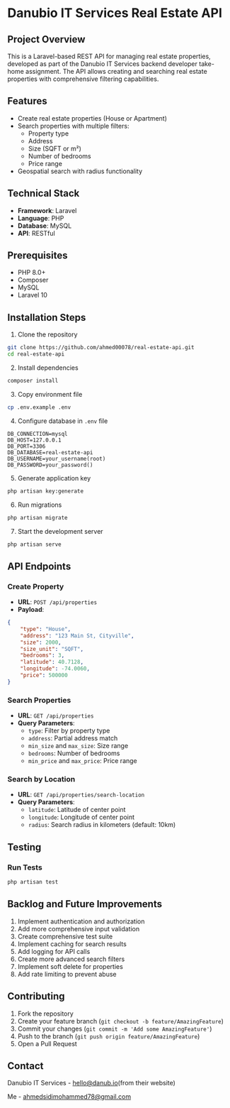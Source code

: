# Danubio IT Services Real Estate API

## Project Overview

This is a Laravel-based REST API for managing real estate properties, developed as part of the Danubio IT Services backend developer take-home assignment. The API allows creating and searching real estate properties with comprehensive filtering capabilities.

## Features

- Create real estate properties (House or Apartment)
- Search properties with multiple filters:
  - Property type
  - Address
  - Size (SQFT or m²)
  - Number of bedrooms
  - Price range
- Geospatial search with radius functionality

## Technical Stack

- **Framework**: Laravel
- **Language**: PHP
- **Database**: MySQL
- **API**: RESTful

## Prerequisites

- PHP 8.0+
- Composer
- MySQL
- Laravel 10

## Installation Steps

1. Clone the repository
```bash
git clone https://github.com/ahmed00078/real-estate-api.git
cd real-estate-api
```

2. Install dependencies
```bash
composer install
```

3. Copy environment file
```bash
cp .env.example .env
```

4. Configure database in `.env` file
```
DB_CONNECTION=mysql
DB_HOST=127.0.0.1
DB_PORT=3306
DB_DATABASE=real-estate-api
DB_USERNAME=your_username(root)
DB_PASSWORD=your_password()
```

5. Generate application key
```bash
php artisan key:generate
```

6. Run migrations
```bash
php artisan migrate
```

7. Start the development server
```bash
php artisan serve
```

## API Endpoints

### Create Property
- **URL**: `POST /api/properties`
- **Payload**:
```json
{
    "type": "House",
    "address": "123 Main St, Cityville",
    "size": 2000,
    "size_unit": "SQFT", 
    "bedrooms": 3,
    "latitude": 40.7128,
    "longitude": -74.0060,
    "price": 500000
}
```

### Search Properties
- **URL**: `GET /api/properties`
- **Query Parameters**:
  - `type`: Filter by property type
  - `address`: Partial address match
  - `min_size` and `max_size`: Size range
  - `bedrooms`: Number of bedrooms
  - `min_price` and `max_price`: Price range

### Search by Location
- **URL**: `GET /api/properties/search-location`
- **Query Parameters**:
  - `latitude`: Latitude of center point
  - `longitude`: Longitude of center point
  - `radius`: Search radius in kilometers (default: 10km)

## Testing

### Run Tests
```bash
php artisan test
```

## Backlog and Future Improvements

1. Implement authentication and authorization
2. Add more comprehensive input validation
3. Create comprehensive test suite
4. Implement caching for search results
5. Add logging for API calls
6. Create more advanced search filters
7. Implement soft delete for properties
8. Add rate limiting to prevent abuse

## Contributing

1. Fork the repository
2. Create your feature branch (`git checkout -b feature/AmazingFeature`)
3. Commit your changes (`git commit -m 'Add some AmazingFeature'`)
4. Push to the branch (`git push origin feature/AmazingFeature`)
5. Open a Pull Request

## Contact

Danubio IT Services - hello@danub.io(from their website)

Me - ahmedsidimohammed78@gmail.com
